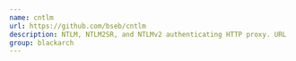 ```yaml
---
name: cntlm
url: https://github.com/bseb/cntlm
description: NTLM, NTLM2SR, and NTLMv2 authenticating HTTP proxy. URL : https://github.com/bseb/cntlm Groups : blackarch blackarch-proxy
group: blackarch
---
```

